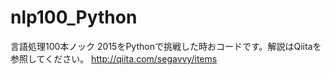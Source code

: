 # nlp100_Python
言語処理100本ノック 2015をPythonで挑戦した時おコードです。解説はQiitaを参照してください。
http://qiita.com/segavvy/items
